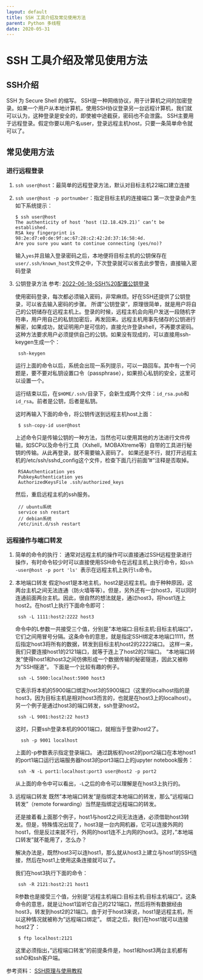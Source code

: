 ```yaml
---
layout: default
title: SSH 工具介绍及常见使用方法
parent: Python 多线程
date: 2020-05-31
---
```


# SSH 工具介绍及常见使用方法
## SSH介绍
SSH 为 Secure Shell 的缩写。  SSH是一种网络协议，用于计算机之间的加密登录。如果一个用户从本地计算机，使用SSH协议登录另一台远程计算机，我们就可以认为，这种登录是安全的，即使被中途截获，密码也不会泄露。
SSH主要用于远程登录。假定你要以用户名user，登录远程主机host，只要一条简单命令就可以了。
## 常见使用方法
### 进行远程登录
1. `ssh user@host`：最简单的远程登录方法，默认对目标主机22端口建立连接
2. `ssh user@host -p portnumber`：指定目标主机的连接端口
	 第一次登录会产生如下系统提示：
	```
	$ ssh user@host
	The authenticity of host ‘host (12.18.429.21)’ can’t be established.
	RSA key fingerprint is 98:2e:d7:e0:de:9f:ac:67:28:c2:42:2d:37:16:58:4d.
	Are you sure you want to continue connecting (yes/no)?
	```
	输入`yes`并且输入登录密码之后，本地便将目标主机的公钥保存在`user/.ssh/known_host`文件之中，下次登录就可以省去此步警告，直接输入密码登录
3. 公钥登录方法
	参考: [2022-06-18-SSH%20配置公钥登录](2022-06-18-SSH%20配置公钥登录)
	
	使用密码登录，每次都必须输入密码，非常麻烦。好在SSH还提供了公钥登录，可以省去输入密码的步骤。
	所谓”公钥登录”，原理很简单，就是用户将自己的公钥储存在远程主机上。登录的时候，远程主机会向用户发送一段随机字符串，用户用自己的私钥加密后，再发回来。远程主机用事先储存的公钥进行解密，如果成功，就证明用户是可信的，直接允许登录shell，不再要求密码。
	这种方法要求用户必须提供自己的公钥。如果没有现成的，可以直接用ssh-keygen生成一个：
	
		ssh-keygen

	运行上面的命令以后，系统会出现一系列提示，可以一路回车。其中有一个问题是，要不要对私钥设置口令（passphrase），如果担心私钥的安全，这里可以设置一个。

	运行结束以后，在`$HOME/.ssh/`目录下，会新生成两个文件：`id_rsa.pub`和`id_rsa`。前者是公钥，后者是私钥。

	这时再输入下面的命令，将公钥传送到远程主机host上面：

		$ ssh-copy-id user@host

	上述命令只是传输公钥的一种方法，当然也可以使用其他的方法进行文件传输，如SCP以及命令行工具（Xshell，MOBAXtreme等）自带的工具进行秘钥的传输。从此再登录，就不需要输入密码了。
	如果还是不行，就打开远程主机的/etc/ssh/sshd_config这个文件，检查下面几行前面”#”注释是否取掉。

		RSAAuthentication yes  
		PubkeyAuthentication yes  
		AuthorizedKeysFile .ssh/authorized_keys

	然后，重启远程主机的ssh服务。

		// ubuntu系统  
		service ssh restart
		// debian系统  
		/etc/init.d/ssh restart
		
### 远程操作与端口转发
1. 简单的命令的执行：
	 通常对远程主机的操作可以直接通过SSH远程登录进行操作，有时命令较少时可以直接使用SSH命令在远程主机上执行命令，如`ssh -user@host -p port 'ls' `表示在远程主机上执行`ls`命令。
2. 本地端口转发
	假定host1是本地主机，host2是远程主机。由于种种原因，这两台主机之间无法连通（防火墙等等）。但是，另外还有一台host3，可以同时连通前面两台主机。因此，很自然的想法就是，通过host3，将host1连上host2。在host1上执行下面命令即可：
		
		ssh -L 1111:host2:2222 host3
	命令中的L参数一共接受三个值，分别是”本地端口:目标主机:目标主机端口”，它们之间用冒号分隔。这条命令的意思，就是指定SSH绑定本地端口1111，然后指定host3将所有的数据，转发到目标主机host2的2222端口。
	这样一来，我们只要连接host1的2121端口，就等于连上了host2的21端口。
	“本地端口转发”使得host1和host3之间仿佛形成一个数据传输的秘密隧道，因此又被称为”SSH隧道”。
	下面是一个比较有趣的例子。

		ssh -L 5900:localhost:5900 host3

	它表示将本机的5900端口绑定host3的5900端口（这里的localhost指的是host3，因为目标主机是相对host3而言的，也就是在host3上的localhost）。
	另一个例子是通过host3的端口转发，ssh登录host2。

		ssh -L 9001:host2:22 host3

	这时，只要ssh登录本机的9001端口，就相当于登录host2了。

		 ssh -p 9001 localhost

	上面的-p参数表示指定登录端口。
	通过跳板机host2的port2端口在本地host1的port1端口运行远端服务器host3的port3端口上的jupyter notebook服务：
	
		ssh -N -L port1:localhost:port3 user@host2 -p port2
	
	从上面的命令中可以看出，`-L`之后的命令可以理解是在host3上执行的。
3. 远程端口转发
	既然”本地端口转发”是指绑定本地端口的转发，那么”远程端口转发”（remote forwarding）当然是指绑定远程端口的转发。

	还是接着看上面那个例子，host1与host2之间无法连通，必须借助host3转发。但是，特殊情况出现了，host3是一台内网机器，它可以连接外网的host1，但是反过来就不行，外网的host1连不上内网的host3。这时，”本地端口转发”就不能用了，怎么办？

	解决办法是，既然host3可以连host1，那么就从host3上建立与host1的SSH连接，然后在host1上使用这条连接就可以了。

	我们在host3执行下面的命令：

		ssh -R 2121:host2:21 host1

	R参数也是接受三个值，分别是”远程主机端口:目标主机:目标主机端口”。这条命令的意思，就是让host1监听它自己的2121端口，然后将所有数据经由host3，转发到host2的21端口。由于对于host3来说，host1是远程主机，所以这种情况就被称为”远程端口绑定”。
	绑定之后，我们在host1就可以连接host2了：

		$ ftp localhost:2121

	这里必须指出，”远程端口转发”的前提条件是，host1和host3两台主机都有sshD和ssh客户端。
	
参考资料：
[SSH原理与使用教程](https://www.tianqiweiqi.com/ssh-study.html)

